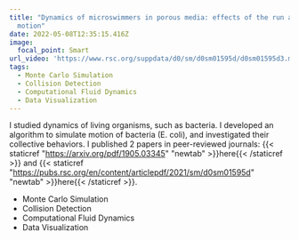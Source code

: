 ```yaml
---
title: "Dynamics of microswimmers in porous media: effects of the run and tumble
  motion"
date: 2022-05-08T12:35:15.416Z
image:
  focal_point: Smart
url_video: 'https://www.rsc.org/suppdata/d0/sm/d0sm01595d/d0sm01595d3.mp4'
tags:
  - Monte Carlo Simulation
  - Collision Detection
  - Computational Fluid Dynamics
  - Data Visualization
---
```

I studied dynamics of living organisms, such as bacteria. I developed an algorithm to simulate motion of bacteria (E. coli), and investigated their collective behaviors. I published 2 papers in peer-reviewed journals: {{< staticref "https://arxiv.org/pdf/1905.03345" "newtab" >}}here{{< /staticref >}} and {{< staticref "https://pubs.rsc.org/en/content/articlepdf/2021/sm/d0sm01595d" "newtab" >}}here{{< /staticref >}}.
- Monte Carlo Simulation
- Collision Detection
- Computational Fluid Dynamics
- Data Visualization
